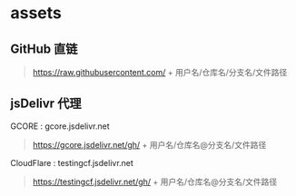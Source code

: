 # assets

## GitHub 直链

> https://raw.githubusercontent.com/ + 用户名/仓库名/分支名/文件路径

## jsDelivr 代理

GCORE : gcore.jsdelivr.net

> https://gcore.jsdelivr.net/gh/ + 用户名/仓库名@分支名/文件路径

CloudFlare : testingcf.jsdelivr.net

> https://testingcf.jsdelivr.net/gh/ + 用户名/仓库名@分支名/文件路径
